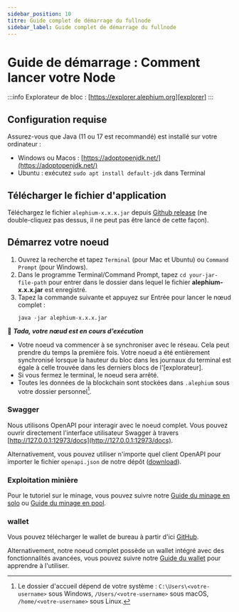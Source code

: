 ```yaml
---
sidebar_position: 10
titre: Guide complet de démarrage du fullnode
sidebar_label: Guide complet de démarrage du fullnode
---
```


# Guide de démarrage : Comment lancer votre Node

:::info 
Explorateur de bloc : [https://explorer.alephium.org][explorer]
:::

## Configuration requise

Assurez-vous que Java (11 ou 17 est recommandé) est installé sur votre ordinateur :

- Windows ou Macos : [https://adoptopenjdk.net/](https://adoptopenjdk.net/)
- Ubuntu : exécutez `sudo apt install default-jdk` dans Terminal

## Télécharger le fichier d'application

Téléchargez le fichier `alephium-x.x.x.jar` depuis [Github release](https://github.com/alephium/alephium/releases/latest) (ne double-cliquez pas dessus, il ne peut pas être lancé de cette façon).

## Démarrez votre noeud

1. Ouvrez la recherche et tapez `Terminal` (pour Mac et Ubuntu) ou `Command Prompt` (pour Windows).
2. Dans le programme Terminal/Command Prompt, tapez `cd your-jar-file-path` pour entrer dans le dossier dans lequel le fichier **alephium-x.x.x.jar** est enregistré.
3. Tapez la commande suivante et appuyez sur Entrée pour lancer le nœud complet :
   ```shell
   java -jar alephium-x.x.x.jar
   ```

🎉 _**Tada, votre nœud est en cours d'exécution**_

- Votre noeud va commencer à se synchroniser avec le réseau. Cela peut prendre du temps la première fois. Votre noeud a été entièrement synchronisé lorsque la hauteur du bloc dans les journaux du terminal est égale à celle trouvée dans les derniers blocs de l'[explorateur].
- Si vous fermez le terminal, le noeud sera arrêté.
- Toutes les données de la blockchain sont stockées dans `.alephium` sous votre dossier personnel[^1].

### Swagger

Nous utilisons OpenAPI pour interagir avec le noeud complet. Vous pouvez ouvrir directement l'interface utilisateur Swagger à travers [http://127.0.0.1:12973/docs](http://127.0.0.1:12973/docs).

Alternativement, vous pouvez utiliser n'importe quel client OpenAPI pour
importer le fichier `openapi.json` de notre dépôt ([download](https://github.com/alephium/alephium/raw/master/api/src/main/resources/openapi.json)).

### Exploitation minière

Pour le tutoriel sur le minage, vous pouvez suivre notre [Guide du minage en solo](mining/solo-mining-guide.md) ou [Guide du minage en pool](mining/pool-mining-guide.md).

### wallet

Vous pouvez télécharger le wallet de bureau à partir d'ici [GitHub](https://github.com/alephium/desktop-wallet/releases/latest).

Alternativement, notre noeud complet possède un wallet intégré avec des fonctionnalités avancées, vous pouvez suivre notre [Guide du wallet](../wallet/desktop-wallet) pour apprendre à l'utiliser.

[^1]: Le dossier d'accueil dépend de votre système : `C:\Users\<votre-username>` sous Windows, `/Users/<votre-username>` sous macOS, `/home/<votre-username>` sous Linux.

[explorer]: https://explorer.alephium.org
